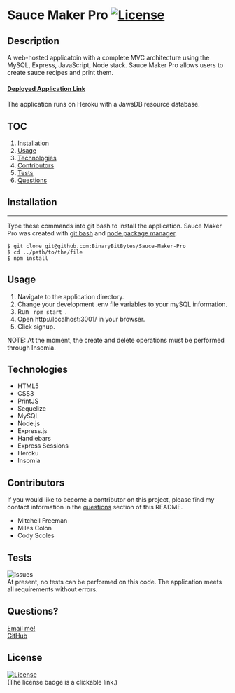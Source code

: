 # Sauce Maker Pro [![License](https://img.shields.io/badge/License-MIT-yellow.svg)](https://opensource.org/licenses/MIT)
  
## Description
  A web-hosted applicatoin with a complete MVC architecture using the MySQL, Express, JavaScript, Node stack. Sauce Maker Pro allows users to create sauce recipes and print them. 

#### [Deployed Application Link](https://sauce-maker-pro.herokuapp.com/)
The application runs on Heroku with a JawsDB resource database.


## TOC
  1. [Installation](#installation)   
  2. [Usage](#usage)  
  3. [Technologies](#technologies)               
  3. [Contributors](#contributors)
  4. [Tests](#tests)
  5. [Questions](#questions)

## Installation
  ***
  Type these commands into git bash to install the application. Sauce Maker Pro was created with
  [git bash](https://git-scm.com/) and [node package manager](https://nodejs.org/en/).

  ```
  $ git clone git@github.com:BinaryBitBytes/Sauce-Maker-Pro
  $ cd ../path/to/the/file
  $ npm install
  ``` 

## Usage
   1. Navigate to the application directory.
   2. Change your development .env file variables to your mySQL information.
   3. Run <code> npm start </code>.
   4. Open http://localhost:3001/ in your browser.
   5. Click signup.

NOTE: At the moment, the create and delete operations must be performed through Insomia.

## Technologies

* HTML5
* CSS3
* PrintJS
* Sequelize
* MySQL
* Node.js
* Express.js
* Handlebars
* Express Sessions
* Heroku
* Insomia

## Contributors
  If you would like to become a contributor on this project, please find my contact information in the [questions](#questions)
  section of this README.

*  Mitchell Freeman
*  Miles Colon
*  Cody Scoles

## Tests
  ![Issues](https://img.shields.io/github/issues/BinaryBitBytes/Sauce-Maker-Pro?style=plastic)<br>
  At present, no tests can be performed on this code. The application meets all requirements without errors.

## Questions?
  <a href = "mailto:cody.scoles@gmail.com"> Email me! </a> <br>
  <a href = "https://www.github.com/YellowYam"> GitHub </a>

## License 

  [![License](https://img.shields.io/badge/License-MIT-yellow.svg)](https://opensource.org/licenses/MIT)<br>
  (The license badge is a clickable link.)


